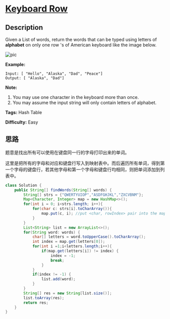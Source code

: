 # [Keyboard Row][title]

## Description

Given a List of words, return the words that can be typed using letters of
**alphabet** on only one row 's of American keyboard like the image below.

![pic](https://assets.leetcode.com/uploads/2018/10/12/keyboard.png)

**Example:**

```
Input: [ "Hello", "Alaska", "Dad", "Peace"]
Output: [ "Alaska", "Dad"]
```

**Note:**

1. You may use one character in the keyboard more than once.
2. You may assume the input string will only contain letters of alphabet.

**Tags:** Hash Table

**Difficulty:** Easy

## 思路

题意是找出所有可以使用在键盘同一行的字母打印出来的单词。

这里是把所有的字母和对应和键盘行写入到映射表中。而后遍历所有单词，得到第一个字母的键盘行，若其他字母和第一个字母和键盘行均相同，则把单词添加到列表中。

``` java
class Solution {
    public String[] findWords(String[] words) {
        String[] strs = {"QWERTYUIOP","ASDFGHJKL","ZXCVBNM"};
        Map<Character, Integer> map = new HashMap<>();
        for(int i = 0; i<strs.length; i++){
            for(char c: strs[i].toCharArray()){
                map.put(c, i); //put <char, rowIndex> pair into the map
            }
        }
        List<String> list = new ArrayList<>();
        for(String word: words) {
            char[] letters = word.toUpperCase().toCharArray();
            int index = map.get(letters[0]);
            for(int i =1;i<letters.length;i++){
                if(map.get(letters[i]) != index) {
                    index = -1;
                    break;
                }
            }
            if(index != -1) {
                list.add(word);
            }
        }
        String[] res = new String[list.size()];
        list.toArray(res);
        return res;
    }
}
```

[title]: https://leetcode.com/problems/keyboard-row

